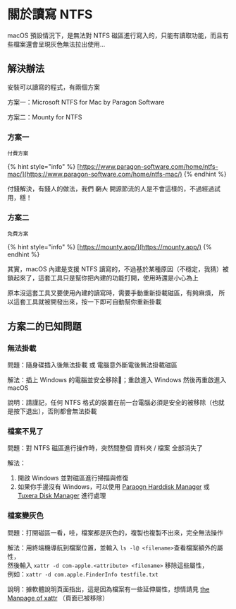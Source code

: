 # 關於讀寫 NTFS

macOS 預設情況下，是無法對 NTFS 磁區進行寫入的，只能有讀取功能，而且有些檔案還會呈現灰色無法拉出使用...

## 解決辦法

安裝可以讀寫的程式，有兩個方案

方案一：Microsoft NTFS for Mac by Paragon Software

方案二：Mounty for NTFS

### 方案一

`付費方案`

{% hint style="info" %}
[https://www.paragon-software.com/home/ntfs-mac/](https://www.paragon-software.com/home/ntfs-mac/)
{% endhint %}

付錢解決，有錢人的做法，我們 ~~窮人~~ 開源節流的人是不會這樣的，不過經過試用，穩！

### 方案二

`免費方案`

{% hint style="info" %}
[https://mounty.app/](https://mounty.app/)
{% endhint %}

其實，macOS 內建是支援 NTFS 讀寫的，不過基於某種原因（不穩定，我猜）被鎖起來了，這套工具只是幫你把內建的功能打開，使用時還是小心為上

原本沒這套工具又要使用內建的讀寫時，需要手動重新掛載磁區，有夠麻煩， 所以這套工具就被開發出來，按一下即可自動幫你重新掛載

## **方案二的已知問題**

### 無法掛載

問題：隨身碟插入後無法掛載 或 電腦意外斷電後無法掛載磁區

解法：插上 Windows 的電腦並安全移除；重啟進入 Windows 然後再重啟進入 macOS

說明：請謹記，任何 NTFS 格式的裝置在前一台電腦必須是安全的被移除（也就是按下退出），否則都會無法掛載

### 檔案不見了

問題：對 NTFS 磁區進行操作時，突然間整個 資料夾 / 檔案 全部消失了

解法：

1. 開啟 Windows 並對磁區進行掃描與修復
2. 如果你手邊沒有 Windows，可以使用 [Paraogn Harddisk Manager](https://www.paragon-software.com/home/hdm-mac/) 或 [Tuxera Disk Manager](http://www.tuxera.com/products/tuxera-ntfs-for-mac/) 進行處理

### 檔案變灰色

問題：打開磁區一看，哇，檔案都是灰色的，複製也複製不出來，完全無法操作

解法：用終端機導航到檔案位置，並輸入 `ls -l@ <filename>`查看檔案額外的屬性，  
然後輸入  `xattr -d com-apple.<attribute> <filename>` 移除這些屬性，  
例如：`xattr -d com.apple.FinderInfo testfile.txt`

說明：據軟體說明頁面指出，這是因為檔案有一些延伸屬性，想情請見 [the Manpage of xattr](https://developer.apple.com/library/mac/documentation/Darwin/Reference/ManPages/man1/xattr.1.html) （頁面已被移除）

